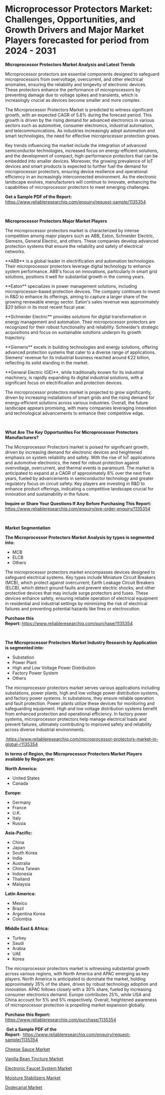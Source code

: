 <p><h1>Microprocessor Protectors Market: Challenges, Opportunities, and Growth Drivers and Major Market Players forecasted for period from 2024 - 2031</h1></p><p><strong>Microprocessor Protectors Market Analysis and Latest Trends</strong></p>
<p><p>Microprocessor protectors are essential components designed to safeguard microprocessors from overvoltage, overcurrent, and other electrical anomalies, ensuring the reliability and longevity of electronic devices. These protectors enhance the performance of microprocessors by preventing damage due to voltage spikes and transients, which is increasingly crucial as devices become smaller and more complex.</p><p>The Microprocessor Protectors Market is predicted to witness significant growth, with an expected CAGR of 5.8% during the forecast period. This growth is driven by the rising demand for advanced electronics in various sectors such as automotive, consumer electronics, industrial automation, and telecommunications. As industries increasingly adopt automation and smart technologies, the need for effective microprocessor protection grows. </p><p>Key trends influencing the market include the integration of advanced semiconductor technologies, increased focus on energy-efficient solutions, and the development of compact, high-performance protectors that can be embedded into smaller devices. Moreover, the growing prevalence of IoT devices and smart products is expected to further fuel the demand for microprocessor protectors, ensuring device resilience and operational efficiency in an increasingly interconnected environment. As the electronic landscape evolves, manufacturers will continue to innovate, enhancing the capabilities of microprocessor protectors to meet emerging challenges.</p></p>
<p><strong>Get a Sample PDF of the Report:&nbsp;</strong> <a href="https://www.reliableresearchiq.com/enquiry/request-sample/1135354?utm_campaign=1121&utm_medium=2&utm_source=Github&utm_content=ia&utm_term=09102024&utm_id=microprocessor-protectors">https://www.reliableresearchiq.com/enquiry/request-sample/1135354</a></p>
<p>&nbsp;</p>
<p><strong>Microprocessor Protectors Major Market Players</strong></p>
<p><p>The microprocessor protectors market is characterized by intense competition among major players such as ABB, Eaton, Schneider Electric, Siemens, General Electric, and others. These companies develop advanced protection systems that ensure the reliability and safety of electrical networks. </p><p>**ABB** is a global leader in electrification and automation technologies. Their microprocessor protectors leverage digital technology to enhance system performance. ABB's focus on innovations, particularly in smart grid solutions, positions it well for substantial growth in the coming years.</p><p>**Eaton** specializes in power management solutions, including microprocessor-based protection devices. The company continues to invest in R&D to enhance its offerings, aiming to capture a larger share of the growing renewable energy sector. Eaton's sales revenue was approximately $20 billion in its most recent fiscal year.</p><p>**Schneider Electric** provides solutions for digital transformation in energy management and automation. Their microprocessor protectors are recognized for their robust functionality and reliability. Schneider’s strategic acquisitions and focus on sustainable solutions underpin its growth trajectory.</p><p>**Siemens** excels in building technologies and energy solutions, offering advanced protection systems that cater to a diverse range of applications. Siemens’ revenue for its industrial business reached around €22 billion, reflecting its solid standing in the market.</p><p>**General Electric (GE)**, while traditionally known for its industrial machinery, is rapidly expanding its digital industrial solutions, with a significant focus on electrification and protection devices. </p><p>The microprocessor protectors market is projected to grow significantly, driven by increasing installations of smart grids and the rising demand for energy-efficient solutions across various industries. Overall, the future landscape appears promising, with many companies leveraging innovation and technological advancements to enhance their competitive edge.</p></p>
<p>&nbsp;</p>
<p><strong>What Are The Key Opportunities For Microprocessor Protectors Manufacturers?</strong></p>
<p><p>The Microprocessor Protectors market is poised for significant growth, driven by increasing demand for electronic devices and heightened emphasis on system reliability and safety. With the rise of IoT applications and automotive electronics, the need for robust protection against overvoltage, overcurrent, and thermal events is paramount. The market is anticipated to expand at a CAGR of approximately 8% over the next five years, fueled by advancements in semiconductor technology and greater regulatory focus on circuit safety. Key players are investing in R&D to enhance product offerings, indicating a competitive landscape crucial for innovation and sustainability in the future.</p></p>
<p><strong>Inquire or Share Your Questions If Any Before Purchasing This Report:</strong> <a href="https://www.reliableresearchiq.com/enquiry/pre-order-enquiry/1135354?utm_campaign=1121&utm_medium=2&utm_source=Github&utm_content=ia&utm_term=09102024&utm_id=microprocessor-protectors">https://www.reliableresearchiq.com/enquiry/pre-order-enquiry/1135354</a></p>
<p>&nbsp;</p>
<p><strong>Market Segmentation</strong></p>
<p><strong>The Microprocessor Protectors Market Analysis by types is segmented into:</strong></p>
<p><ul><li>MCB</li><li>ELCB</li><li>Others</li></ul></p>
<p><p>The microprocessor protectors market encompasses devices designed to safeguard electrical systems. Key types include Miniature Circuit Breakers (MCB), which protect against overcurrent; Earth Leakage Circuit Breakers (ELCB), which detect ground faults and prevent electric shocks; and other protective devices that may include surge protectors and fuses. These devices enhance safety, ensuring reliable operation of electrical equipment in residential and industrial settings by minimizing the risk of electrical failures and preventing potential hazards like fires or electrocution.</p></p>
<p><strong>Purchase this Report:&nbsp;</strong><a href="https://www.reliableresearchiq.com/purchase/1135354?utm_campaign=1121&utm_medium=2&utm_source=Github&utm_content=ia&utm_term=09102024&utm_id=microprocessor-protectors">https://www.reliableresearchiq.com/purchase/1135354</a></p>
<p>&nbsp;</p>
<p><strong>The Microprocessor Protectors Market Industry Research by Application is segmented into:</strong></p>
<p><ul><li>Substation</li><li>Power Plant</li><li>High and Low Voltage Power Distribution</li><li>Factory Power System</li><li>Others</li></ul></p>
<p><p>The microprocessor protectors market serves various applications including substations, power plants, high and low voltage power distribution systems, and factory power systems. In substations, they ensure reliable operation and fault protection. Power plants utilize these devices for monitoring and safeguarding equipment. High and low voltage distribution systems benefit from enhanced protection and operational efficiency. In factory power systems, microprocessor protectors help manage electrical loads and prevent failures, ultimately contributing to improved safety and reliability across diverse industrial environments.</p></p>
<p><a href="https://www.reliableresearchiq.com/microprocessor-protectors-market-in-global-r1135354?utm_campaign=1121&utm_medium=2&utm_source=Github&utm_content=ia&utm_term=09102024&utm_id=microprocessor-protectors">&nbsp;https://www.reliableresearchiq.com/microprocessor-protectors-market-in-global-r1135354</a></p>
<p><strong>In terms of Region, the Microprocessor Protectors Market Players available by Region are:</strong></p>
<p>
    <p> <strong> North America: </strong>
        <ul>
            <li>United States</li>
            <li>Canada</li>
        </ul>
        </p> 
    <p> <strong> Europe: </strong>
        <ul>
            <li>Germany</li>
            <li>France</li>
            <li>U.K.</li>
            <li>Italy</li>
            <li>Russia</li>
        </ul>
        </p> 
    <p> <strong> Asia-Pacific: </strong>
        <ul>
            <li>China</li>
            <li>Japan</li>
            <li>South Korea</li>
            <li>India</li>
            <li>Australia</li>
            <li>China Taiwan</li>
            <li>Indonesia</li>
            <li>Thailand</li>
            <li>Malaysia</li>
        </ul>
        </p> 
    <p> <strong> Latin America: </strong>
        <ul>
            <li>Mexico</li>
            <li>Brazil</li>
            <li>Argentina Korea</li>
            <li>Colombia</li>
        </ul>
        </p> 
    <p> <strong> Middle East & Africa: </strong>
        <ul>
            <li>Turkey</li>
            <li>Saudi</li>
            <li>Arabia</li>
            <li>UAE</li>
            <li>Korea</li>
        </ul>
    </p>
    </p>
<p><p>The microprocessor protectors market is witnessing substantial growth across various regions, with North America and APAC emerging as key players. North America is anticipated to dominate the market, holding approximately 35% of the share, driven by robust technology adoption and innovation. APAC follows closely with a 30% share, fueled by increasing consumer electronics demand. Europe contributes 25%, while USA and China account for 5% and 5% respectively. Overall, heightened awareness of microprocessor protection is propelling market expansion globally.</p></p>
<p><strong>Purchase this Report: </strong><a href="https://www.reliableresearchiq.com/purchase/1135354?utm_campaign=1121&utm_medium=2&utm_source=Github&utm_content=ia&utm_term=09102024&utm_id=microprocessor-protectors">https://www.reliableresearchiq.com/purchase/1135354</a></p>
<p>&nbsp;<strong>Get a Sample PDF of the Report:&nbsp;&nbsp;</strong><a href="https://www.reliableresearchiq.com/enquiry/request-sample/1135354?utm_campaign=1121&utm_medium=2&utm_source=Github&utm_content=ia&utm_term=09102024&utm_id=microprocessor-protectors">https://www.reliableresearchiq.com/enquiry/request-sample/1135354</a></p>
<p><strong></strong></p>
<p><p><a href="https://issuu.com/reportprime-2/docs/cheese-sauce-market-size-2030.pptx_4d24a5f12b69b1?utm_campaign=1121&utm_medium=2&utm_source=Github&utm_content=ia&utm_term=09102024&utm_id=microprocessor-protectors">Cheese Sauce Market</a></p><p><a href="https://www.linkedin.com/pulse/vanilla-bean-tincture-market-overview-regional-outlook-competitive-tcbnf?utm_campaign=1121&utm_medium=2&utm_source=Github&utm_content=ia&utm_term=09102024&utm_id=microprocessor-protectors">Vanilla Bean Tincture Market</a></p><p><a href="https://github.com/cedricrevscu/Market-Research-Report-List-1/blob/main/electronic-faucet-system-market.md?utm_campaign=1121&utm_medium=2&utm_source=Github&utm_content=ia&utm_term=09102024&utm_id=microprocessor-protectors">Electronic Faucet System Market</a></p><p><a href="https://github.com/fannklhimesu/Market-Research-Report-List-1/blob/main/moisture-stabilizers-market.md?utm_campaign=1121&utm_medium=2&utm_source=Github&utm_content=ia&utm_term=09102024&utm_id=microprocessor-protectors">Moisture Stabilizers Market</a></p><p><a href="https://www.linkedin.com/pulse/opportunities-challenges-dodecanal-market-strategic-insights-bzmec?utm_campaign=1121&utm_medium=2&utm_source=Github&utm_content=ia&utm_term=09102024&utm_id=microprocessor-protectors">Dodecanal Market</a></p></p>